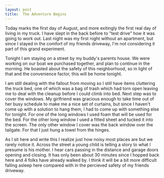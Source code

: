 ```yaml
---
layout: post
title:  The Adventure Begins
---
```


Today marks the first day of August, and more exitingly the first real day of living in my truck. I have slept in the back before to "test drive" how it was going to work out. Last night was my first night without an apartment, but since I stayed in the comfort of my friends driveway, I'm not considering it part of this grand experiment. 

Tonight I am staying on a street by my buddy's parents house. We were working on our boat we purchased together, and plan to continue in the morning. He boasted about the safety of this neighborhood, so in light of that and the convenience factor, this will be home tonight. 

I am still dealing with the fallout from moving so I still have items cluttering the truck bed, one of which was a bag of trash which had torn open leaving me to deal with the cleanup before I could climb into bed. Next step was to cover the windows. My girlfriend was gracious enough to take time out of her busy schedule to make me a nice set of curtains, but since I haven't come up with a solution to hang them, I had to come up with something else for tonight. For one of the long windows I used foam that will be used for the bed. For the other long window I used a fitted sheet and tucked it into the screen. The only other window I cover was the back window over the tailgate. For that I just hung a towel from the hinges. 

As I sit here and write this I realize just how noisy most places are but we rarely notice it. Across the street a young child is telling a story to what I presume is his mother. I hear cars passing in the distance and garage doors opening and closing. It has only been about 30 minutes since I hopped back here and 4 folks have already walked by. I think it will be a bit more difficult falling asleep here compared with in the percieved safety of my friends driveway. 
